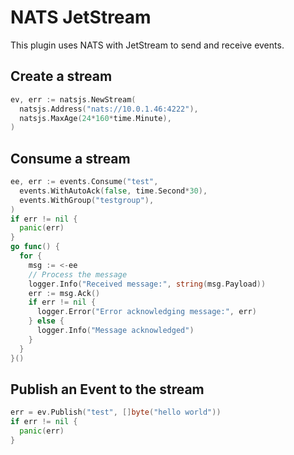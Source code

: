 # NATS JetStream

This plugin uses NATS with JetStream to send and receive events.

## Create a stream

```go
ev, err := natsjs.NewStream(
  natsjs.Address("nats://10.0.1.46:4222"),
  natsjs.MaxAge(24*160*time.Minute),
)
```

## Consume a stream

```go
ee, err := events.Consume("test",
  events.WithAutoAck(false, time.Second*30),
  events.WithGroup("testgroup"),
)
if err != nil {
  panic(err)
}
go func() {
  for {
    msg := <-ee
    // Process the message
    logger.Info("Received message:", string(msg.Payload))
    err := msg.Ack()
    if err != nil {
      logger.Error("Error acknowledging message:", err)
    } else {
      logger.Info("Message acknowledged")
    }
  }
}()

```

## Publish an Event to the stream

```go
err = ev.Publish("test", []byte("hello world"))
if err != nil {
  panic(err)
}
```

